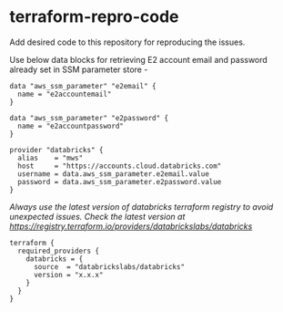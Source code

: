 # terraform-repro-code
Add desired code to this repository for reproducing the issues.

Use below data blocks for retrieving E2 account email and password already set in SSM parameter store -

    data "aws_ssm_parameter" "e2email" {
      name = "e2accountemail"
    }

    data "aws_ssm_parameter" "e2password" {
      name = "e2accountpassword"
    }

    provider "databricks" {
      alias    = "mws"
      host     = "https://accounts.cloud.databricks.com"
      username = data.aws_ssm_parameter.e2email.value
      password = data.aws_ssm_parameter.e2password.value
    }

*Always use the latest version of databricks terraform registry to avoid unexpected issues. Check the latest version at https://registry.terraform.io/providers/databrickslabs/databricks*

    terraform {
      required_providers {
        databricks = {
          source  = "databrickslabs/databricks"
          version = "x.x.x"
        }
      }
    }
